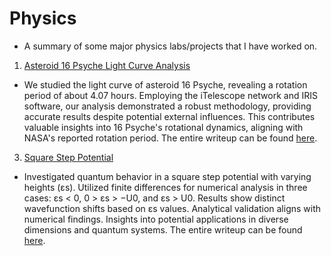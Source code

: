 # Physics
- A summary of some major physics labs/projects that I have worked on.
1. [Asteroid 16 Psyche Light Curve Analysis](1_16_psyche)
- We studied the light curve of asteroid 16 Psyche, revealing a rotation period of about 4.07 hours. Employing the iTelescope network and IRIS software, our analysis demonstrated a robust methodology, providing accurate results despite potential external influences. This contributes valuable insights into 16 Psyche's rotational dynamics, aligning with NASA's reported rotation period. The entire writeup can be found [here](1_16_psyche/315_final_report.pdf).

3. [Square Step Potential](3_square_step_potential)
- Investigated quantum behavior in a square step potential with varying heights (εs). Utilized finite differences for numerical analysis in three cases: εs < 0, 0 > εs > −U0, and εs > U0. Results show distinct wavefunction shifts based on εs values. Analytical validation aligns with numerical findings. Insights into potential applications in diverse dimensions and quantum systems. The entire writeup can be found [here](3_square_step_potential/Andrade_square_step_analysis.pdf).
